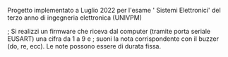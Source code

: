 Progetto implementato a Luglio 2022 per l'esame ' Sistemi Elettronici' del terzo anno di ingegneria elettronica (UNIVPM)


; Si realizzi un firmware che riceva dal computer (tramite porta seriale EUSART) una cifra da 1 a 9 e 
; suoni la nota corrispondente con il buzzer (do, re, ecc). Le note possono essere di durata fissa.

